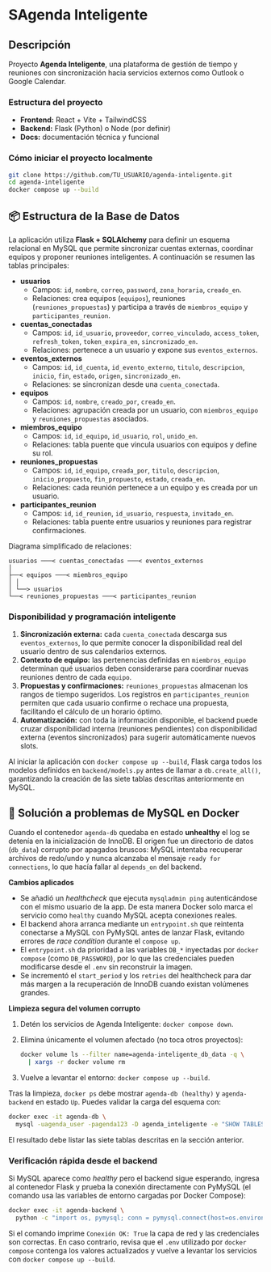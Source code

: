 # SAgenda Inteligente

## Descripción
Proyecto **Agenda Inteligente**, una plataforma de gestión de tiempo y reuniones con sincronización hacia servicios externos como Outlook o Google Calendar.

### Estructura del proyecto
- **Frontend:** React + Vite + TailwindCSS
- **Backend:** Flask (Python) o Node (por definir)
- **Docs:** documentación técnica y funcional

### Cómo iniciar el proyecto localmente
```bash
git clone https://github.com/TU_USUARIO/agenda-inteligente.git
cd agenda-inteligente
docker compose up --build
```

## 📦 Estructura de la Base de Datos

La aplicación utiliza **Flask + SQLAlchemy** para definir un esquema relacional
en MySQL que permite sincronizar cuentas externas, coordinar equipos y proponer
reuniones inteligentes. A continuación se resumen las tablas principales:

- **usuarios**
  - Campos: `id`, `nombre`, `correo`, `password`, `zona_horaria`, `creado_en`.
  - Relaciones: crea equipos (`equipos`), reuniones (`reuniones_propuestas`) y
    participa a través de `miembros_equipo` y `participantes_reunion`.
- **cuentas_conectadas**
  - Campos: `id`, `id_usuario`, `proveedor`, `correo_vinculado`, `access_token`,
    `refresh_token`, `token_expira_en`, `sincronizado_en`.
  - Relaciones: pertenece a un usuario y expone sus `eventos_externos`.
- **eventos_externos**
  - Campos: `id`, `id_cuenta`, `id_evento_externo`, `titulo`, `descripcion`,
    `inicio`, `fin`, `estado`, `origen`, `sincronizado_en`.
  - Relaciones: se sincronizan desde una `cuenta_conectada`.
- **equipos**
  - Campos: `id`, `nombre`, `creado_por`, `creado_en`.
  - Relaciones: agrupación creada por un usuario, con `miembros_equipo` y
    `reuniones_propuestas` asociados.
- **miembros_equipo**
  - Campos: `id`, `id_equipo`, `id_usuario`, `rol`, `unido_en`.
  - Relaciones: tabla puente que vincula usuarios con equipos y define su rol.
- **reuniones_propuestas**
  - Campos: `id`, `id_equipo`, `creada_por`, `titulo`, `descripcion`,
    `inicio_propuesto`, `fin_propuesto`, `estado`, `creada_en`.
  - Relaciones: cada reunión pertenece a un equipo y es creada por un usuario.
- **participantes_reunion**
  - Campos: `id`, `id_reunion`, `id_usuario`, `respuesta`, `invitado_en`.
  - Relaciones: tabla puente entre usuarios y reuniones para registrar
    confirmaciones.

Diagrama simplificado de relaciones:

```
usuarios ───< cuentas_conectadas ───< eventos_externos
│
├──< equipos ───< miembros_equipo
│ │
│ └──> usuarios
└──< reuniones_propuestas ───< participantes_reunion
```

### Disponibilidad y programación inteligente

1. **Sincronización externa:** cada `cuenta_conectada` descarga sus
   `eventos_externos`, lo que permite conocer la disponibilidad real del
   usuario dentro de sus calendarios externos.
2. **Contexto de equipo:** las pertenencias definidas en `miembros_equipo`
   determinan qué usuarios deben considerarse para coordinar nuevas
   reuniones dentro de cada `equipo`.
3. **Propuestas y confirmaciones:** `reuniones_propuestas` almacenan los rangos
   de tiempo sugeridos. Los registros en `participantes_reunion` permiten que
   cada usuario confirme o rechace una propuesta, facilitando el cálculo de un
   horario óptimo.
4. **Automatización:** con toda la información disponible, el backend puede
   cruzar disponibilidad interna (reuniones pendientes) con disponibilidad
   externa (eventos sincronizados) para sugerir automáticamente nuevos slots.

Al iniciar la aplicación con `docker compose up --build`, Flask carga todos los
modelos definidos en `backend/models.py` antes de llamar a `db.create_all()`,
garantizando la creación de las siete tablas descritas anteriormente en MySQL.

## 🧩 Solución a problemas de MySQL en Docker

Cuando el contenedor `agenda-db` quedaba en estado **unhealthy** el log se
detenía en la inicialización de InnoDB. El origen fue un directorio de datos
(`db_data`) corrupto por apagados bruscos: MySQL intentaba recuperar archivos
de redo/undo y nunca alcanzaba el mensaje `ready for connections`, lo que hacía
fallar al `depends_on` del backend.

**Cambios aplicados**

- Se añadió un *healthcheck* que ejecuta `mysqladmin ping` autenticándose con el
  mismo usuario de la app. De esta manera Docker solo marca el servicio como
  `healthy` cuando MySQL acepta conexiones reales.
- El backend ahora arranca mediante un `entrypoint.sh` que reintenta conectarse
  a MySQL con PyMySQL antes de lanzar Flask, evitando errores de *race
  condition* durante el `compose up`.
- El `entrypoint.sh` da prioridad a las variables `DB_*` inyectadas por
  `docker compose` (como `DB_PASSWORD`), por lo que las credenciales pueden
  modificarse desde el `.env` sin reconstruir la imagen.
- Se incrementó el `start_period` y los `retries` del healthcheck para dar más
  margen a la recuperación de InnoDB cuando existan volúmenes grandes.

**Limpieza segura del volumen corrupto**

1. Detén los servicios de Agenda Inteligente: `docker compose down`.
2. Elimina únicamente el volumen afectado (no toca otros proyectos):

   ```bash
   docker volume ls --filter name=agenda-inteligente_db_data -q \
     | xargs -r docker volume rm
   ```

3. Vuelve a levantar el entorno: `docker compose up --build`.

Tras la limpieza, `docker ps` debe mostrar `agenda-db (healthy)` y `agenda-backend`
en estado `Up`. Puedes validar la carga del esquema con:

```bash
docker exec -it agenda-db \
  mysql -uagenda_user -pagenda123 -D agenda_inteligente -e "SHOW TABLES;"
```

El resultado debe listar las siete tablas descritas en la sección anterior.

### Verificación rápida desde el backend

Si MySQL aparece como *healthy* pero el backend sigue esperando, ingresa al
contenedor Flask y prueba la conexión directamente con PyMySQL (el comando usa
las variables de entorno cargadas por Docker Compose):

```bash
docker exec -it agenda-backend \
  python -c "import os, pymysql; conn = pymysql.connect(host=os.environ['DB_HOST'], port=int(os.environ['DB_PORT']), user=os.environ['DB_USER'], password=os.environ['DB_PASSWORD'], database=os.environ['DB_NAME']); print('Conexión OK:', conn.open); conn.close()"
```

Si el comando imprime `Conexión OK: True` la capa de red y las credenciales son
correctas. En caso contrario, revisa que el `.env` utilizado por `docker
compose` contenga los valores actualizados y vuelve a levantar los servicios con
`docker compose up --build`.

